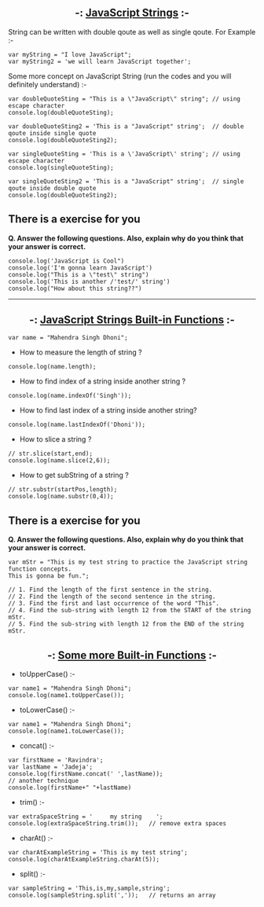 ## <center> -: <b><u>JavaScript Strings</u></b> :-</center>
String can be written with double qoute as well as single qoute. For Example :-
```
var myString = "I love JavaScript";
var myString2 = 'we will learn JavaScript together';
```
Some more concept on JavaScript String (run the codes and you will definitely understand) :-

```
var doubleQuoteSting = "This is a \"JavaScript\" string"; // using escape character
console.log(doubleQuoteSting);

var doubleQuoteSting2 = 'This is a "JavaScript" string';  // double qoute inside single quote
console.log(doubleQuoteSting2);

var singleQuoteSting = 'This is a \'JavaScript\' string'; // using escape character
console.log(singleQuoteSting);

var singleQuoteSting2 = 'This is a "JavaScript" string';  // single qoute inside double quote
console.log(doubleQuoteSting2);
```
## There is a exercise for you 

<b>Q. Answer the following questions. Also, explain why do you think that your answer is
correct.</b>
```
console.log('JavaScript is Cool")
console.log('I'm gonna learn JavaScript')
console.log("This is a \"test\" string")
console.log('This is another /'test/' string')
console.log("How about this string??")
```
<hr>

## <center> -: <b><u>JavaScript Strings Built-in Functions</u></b> :-</center>
```
var name = "Mahendra Singh Dhoni";
```
- How to measure the length of string ?
```
console.log(name.length);
```
- How to find index of a string inside another string ?
```
console.log(name.indexOf('Singh'));
```
- How to find last index of a string inside another string?
```
console.log(name.lastIndexOf('Dhoni'));
```
- How to slice a string ?
```
// str.slice(start,end);
console.log(name.slice(2,6));
```

- How to get subString of a string ?
```
// str.substr(startPos,length);
console.log(name.substr(0,4));
```

## There is a exercise for you 
<b>Q. Answer the following questions. Also, explain why do you think that your answer is
correct.</b>
```
var mStr = "This is my test string to practice the JavaScript string function concepts.
This is gonna be fun.";

// 1. Find the length of the first sentence in the string.
// 2. Find the length of the second sentence in the string.
// 3. Find the first and last occurrence of the word "This".
// 4. Find the sub-string with length 12 from the START of the string mStr.
// 5. Find the sub-string with length 12 from the END of the string mStr.
```

## <center> -: <b><u>Some more Built-in Functions</u></b> :-</center>

- toUpperCase() :-
```
var name1 = "Mahendra Singh Dhoni";
console.log(name1.toUpperCase());
```
- toLowerCase() :-
```
var name1 = "Mahendra Singh Dhoni";
console.log(name1.toLowerCase());
```
- concat() :-
```
var firstName = 'Ravindra';
var lastName = 'Jadeja';
console.log(firstName.concat(' ',lastName));
// another technique
console.log(firstName+" "+lastName)
```
- trim() :-
```
var extraSpaceString = '     my string    ';
console.log(extraSpaceString.trim());   // remove extra spaces
```
- charAt() :-
```
var charAtExampleString = 'This is my test string';
console.log(charAtExampleString.charAt(5));
```
- split() :-
```
var sampleString = 'This,is,my,sample,string';
console.log(sampleString.split(','));   // returns an array
```


